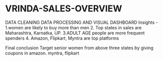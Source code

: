 # VRINDA-SALES-OVERVIEW
DATA CLEANING DATA PROCESSING AND VISUAL DASHBOARD
Insights -
1.women are likely to buy more than men
2. Top states in sales are Maharashtra, Karnatka, UP.
3.ADULT AGE people are more frequent spenders
4. Amazon, Flipkart, Myntra are top platforms

Final conclusion
Target senior women from above three states by giving coupons in amazon. myntra, flipkart

